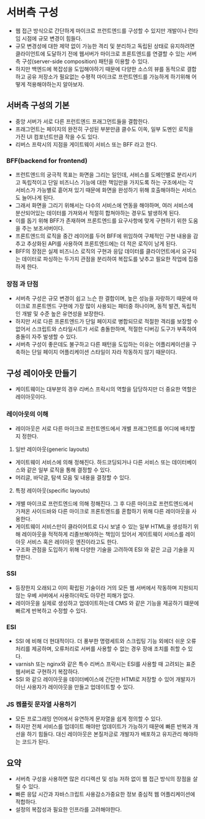 # 서버측 구성

- 웹 접근 방식으로 간단하게 마이크로 프런트엔드를 구성할 수 있지만 개발이나 런타임 시점에 규모 변경이 힘들다.
- 규모 변경성에 대한 제약 없이 가능한 격리 및 분리하고 독립된 상태로 유지하려면 클라이언트에 도달하기 전에 웹서버가 마이크로 프론트엔드를 연결할 수 있는 서버측 구성(server-side composition) 패턴을 이용할 수 있다.
- 하지만 백엔드에 복잡성을 도입해야하기 때문에 다양한 소스의 뷰를 동적으로 결합하고 공유 저장소가 필요없는 수평적 마이크로 프런트엔드를 가능하게 하기위해 어떻게 적용해야하는지 알아보자.

## 서버측 구성의 기본

- 중앙 서버가 서로 다른 프런트엔드 프래그먼트들을 결합한다.
- 프래그먼트는 페이지의 완전히 구성된 부분만큼 클수도 이쏙, 일부 도멘인 로직을 가진 UI 컴포넌트만큼 작을 수도 있다.
- 리버스 프락시의 지점을 게이트웨이 서비스 또는 BFF 라고 한다.

### BFF(backend for frontend)

- 프런트엔드의 궁극적 목표는 화면을 그리는 일인데, 서비스를 도메인별로 분리시키고 독립적이고 단일 비즈니스 기능에 대한 책임만을 가지도록 하는 구조에서는 각 서비스가 가능별로 흩어져 있기 때문에 화면을 완성하기 위해 호출해야하는 서비스도 늘어나게 된다.
- 그래서 화면을 그리기 위해서는 다수의 서비스에 연동을 해야하며, 여러 서비스에 분산되어있는 데이터를 가져와서 적절히 합쳐야하는 경우도 발생하게 된다.
- 이를 돕기 위해 BFF가 존재하며 프론트엔드를 요구사항에 맞게 구현하기 위한 도움을 주는 보조서버이다.
- 프론트엔드의 로직을 중간 레이어를 두어 BFF에 위임하여 구체적인 구현 내용을 감추고 추상화된 API를 사용하여 프론트엔드에는 더 적은 로직이 남게 된다.
- BFF의 장점은 실제 비즈니스 로직의 구현과 응답 데이터를 클라이언트에서 요구되는 데이터로 파싱하는 두가지 관점을 분리하여 복잡도를 낮추고 필요한 작업에 집중하게 한다.

### 장점 과 단점

- 서버측 구성은 규모 변경이 쉽고 느슨 한 결합이며, 높은 성능을 자랑하기 때문에 마이크로 프론트엔드 구현에 가장 많이 사용되는 패터중 하나이며, 동적 발견, 독립적인 개발 및 수준 높은 유연성을 보장한다.
- 하지만 서로 다른 프론트엔드가 단일 페이지로 병합되므로 적절한 격리를 보장할 수 없어서 스크립트와 스타일시트가 서로 충돌한하며, 적절한 디버깅 도구가 부족하여 충돌이 자주 발생할 수 있다.
- 서버측 구성이 좋은데도 불구하고 다른 패턴을 도입하는 이유는 어플리케이션을 구축하는 단일 페이지 어플리케이션 스타일이 자라 작동하지 않기 때문이다.

## 구성 레이아웃 만들기

- 케이트웨이는 대부분의 경우 리버스 프락시의 역할을 담당하지만 더 중요한 역할은 레이아웃이다.

### 레이아웃의 이해

- 레이아웃은 서로 다른 마이크로 프런트엔드에서 개별 프래그먼트를 어디에 배치할 지 정한다.

1. 일반 레이아웃(generic layouts)

- 게이트웨이 서비스에 의해 정해진다. 하드코딩되거나 다른 서비스 또는 데이터베이스와 같은 일부 로직을 통해 결정할 수 있다.
- 머리글, 바닥글, 탐색 모음 및 내용을 결정할 수 있다.

2. 특정 레이아웃(specific layouts)

- 개별 마이크로 프런트엔드에 의해 정해진다. 그 후 다른 마이크로 프런트엔드에서 가져온 사이드바와 다른 마이크로 프론트엔드를 혼합하기 위해 다른 레이아웃을 사용한다.
- 게이트웨이 서비스만이 클라이어트로 다시 보낼 수 있는 일부 HTML을 생성하기 위해 레이아웃을 적적하게 리졸브해야하는 책임이 있어서 게이트웨이 서비스를 레이아웃 서비스 혹은 레이아웃 엔진이라고도 한다.
- 구조화 관점을 도입하기 위해 다양한 기술을 고려하여 ESI 와 같은 고급 기술을 지향한다.

### SSI

- 등장한지 오래되고 이미 확립된 기술이라 거의 모든 웹 서버에서 작동하며 지원되지 않는 우베 서버에서 사용하더락도 아무런 피해가 없다.
- 레이아웃을 실제로 생성하고 업데이트하는데 CMS 와 같은 기능을 제공하기 떄문에 빠르게 반복하고 수정할 수 있다.

### ESI

- SSI 에 비해 더 현대적이다. 더 풍부한 명령세트와 스크립팅 기능 외에더 쉬운 오류처리를 제공하며, 오류처리로 서버를 사용할 수 없는 경우 장애 조치를 취할 수 있다.
- varnish 또는 nginx와 같은 특수 리버스 프락시는 ESI를 사용할 때 고려되는 표준 웹서버로 구현하기 복잡하다.
- SSI 와 같으 레이아웃을 데이터베이스에 간단한 HTMl로 저장할 수 있어 개발자가 아닌 사용자가 레이아웃을 만들고 업데이트할 수 있다.

### JS 켐플릿 문자열 사용하기

- 모든 프로그래밍 언어에서 유연하게 문자열을 쉽게 정의할 수 있다.
- 하지만 전체 서비스를 업데이트 해야만 업데이트가 가능하기 때문에 빠른 반복과 개선을 하기 힘들다. 대신 레이아웃은 본질저긍로 개발자가 배포하고 유지관리 해야하는 코드가 된다.

## 요약

- 서버측 구성을 사용하면 많은 리디렉션 및 성능 저하 없이 웹 접근 방식의 장점을 살릴 수 있다.
- 빠른 응답 시간과 자바스크립트 사용감소가중요한 정보 중심적 웹 어플리케이션에 적합하다.
- 설정의 복잡성과 필요한 인프라를 고려해야한다.
